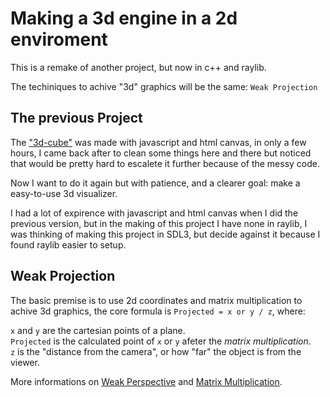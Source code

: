 # Making a 3d engine in a 2d enviroment

This is a remake of another project, but now in c++ and raylib.  

The techiniques to achive "3d" graphics will be the same: `Weak Projection`

## The previous Project

The <a href="https://github.com/rarfel/3d-cube">"3d-cube"</a> was made with javascript and html canvas, in only a few hours, I came back after to clean some things here and there but noticed that would be pretty hard to escalete it further because of the messy code.  

Now I want to do it again but with patience, and a clearer goal: make a easy-to-use 3d visualizer.

I had a lot of expirence with javascript and html canvas when I did the previous version, but in the making of this project I have none in raylib, I was thinking of making this project in SDL3, but decide against it because I found raylib easier to setup.

## Weak Projection 

The basic premise is to use 2d coordinates and matrix multiplication to achive 3d graphics, the core formula is `Projected = x or y / z`, where:  

`x` and `y` are the cartesian points of a plane.  
`Projected` is the calculated point of `x` or `y` afeter the <i>matrix multiplication</i>.  
`z` is the "distance from the camera", or how "far"  the object is from the viewer.

More informations on <a href="https://en.wikipedia.org/wiki/3D_projection#Weak_perspective_projection">Weak Perspective</a> and <a href="https://en.wikipedia.org/wiki/Transformation_matrix#Perspective_projection">Matrix Multiplication<a/>.  
